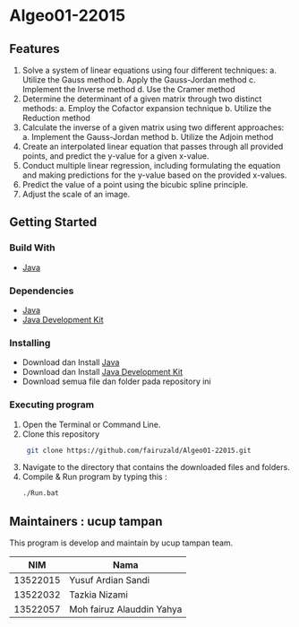 # Algeo01-22015

## Features

1. Solve a system of linear equations using four different techniques:
   a. Utilize the Gauss method
   b. Apply the Gauss-Jordan method
   c. Implement the Inverse method
   d. Use the Cramer method
2. Determine the determinant of a given matrix through two distinct methods:
   a. Employ the Cofactor expansion technique
   b. Utilize the Reduction method
3. Calculate the inverse of a given matrix using two different approaches:
   a. Implement the Gauss-Jordan method
   b. Utilize the Adjoin method
4. Create an interpolated linear equation that passes through all provided points, and predict the y-value for a given x-value.
5. Conduct multiple linear regression, including formulating the equation and making predictions for the y-value based on the provided x-values.
6. Predict the value of a point using the bicubic spline principle.
7. Adjust the scale of an image.

## Getting Started

### Build With

- [Java](<https://en.wikipedia.org/wiki/Java_(programming_language)>)

### Dependencies

- [Java](https://www.java.com/en/download/)
- [Java Development Kit](https://www.oracle.com/java/technologies/javase-jdk11-downloads.html)

### Installing

- Download dan Install [Java](https://www.java.com/en/download/)
- Download dan Install [Java Development Kit](https://www.oracle.com/java/technologies/javase-jdk11-downloads.html)
- Download semua file dan folder pada repository ini

### Executing program

1. Open the Terminal or Command Line.
2. Clone this repository
   ```bash
    git clone https://github.com/fairuzald/Algeo01-22015.git
   ```
3. Navigate to the directory that contains the downloaded files and folders.
4. Compile & Run program by typing this :
   ```bash
   ./Run.bat
   ```

## Maintainers : ucup tampan

This program is develop and maintain by ucup tampan team.

| NIM      | Nama                      |
| -------- | ------------------------- |
| 13522015 | Yusuf Ardian Sandi        |
| 13522032 | Tazkia Nizami             |
| 13522057 | Moh fairuz Alauddin Yahya |

